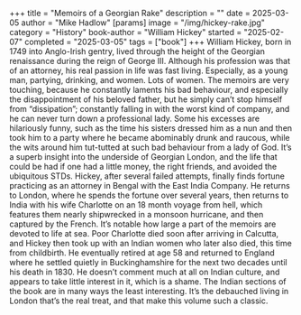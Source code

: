 +++
title = "Memoirs of a Georgian Rake"
description = ""
date = 2025-03-05
author = "Mike Hadlow"
[params]
    image = "/img/hickey-rake.jpg"
    category = "History"
    book-author = "William Hickey"
    started = "2025-02-07"
    completed = "2025-03-05"
    tags = ["book"]
+++
William Hickey, born in 1749 into Anglo-Irish gentry, lived through the height of the Georgian renaissance during the reign of George III. Although his profession was that of an attorney, his real passion in life was fast living. Especially, as a young man, partying, drinking, and women. Lots of women. The memoirs are very touching, because he constantly laments his bad behaviour, and especially the disappointment of his beloved father, but he simply can’t stop himself from “dissipation”; constantly falling in with the worst kind of company, and he can never turn down a professional lady. Some his excesses are hilariously funny, such as the time his sisters dressed him as a nun and then took him to a party where he became abominably drunk and raucous, while the wits around him tut-tutted at such bad behaviour from a lady of God. It’s a superb insight into the underside of Georgian London, and the life that could be had if one had a little money, the right friends, and avoided the ubiquitous STDs. Hickey, after several failed attempts, finally finds fortune practicing as an attorney in Bengal with the East India Company. He returns to London, where he spends the fortune over several years, then returns to India with his wife Charlotte on an 18 month voyage from hell, which features them nearly shipwrecked in a monsoon hurricane, and then captured by the French. It’s notable how large a part of the memoirs are devoted to life at sea. Poor Charlotte died soon after arriving in Calcutta, and Hickey then took up with an Indian women who later also died, this time from childbirth. He eventually retired at age 58 and returned to England where he settled quietly in Buckinghamshire for the next two decades until his death in 1830. He doesn’t comment much at all on Indian culture, and appears to take little interest in it, which is a shame. The Indian sections of the book are in many ways the least interesting. It’s the debauched living in London that’s the real treat, and that make this volume such a classic.

